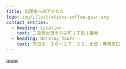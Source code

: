 ```yaml
---
title: 出茂市へのアクセス
logo: img/illustrations-coffee-gear.svg
contact_entries:
  - heading: Location
    text: 三重県出茂市中央町１丁目１番地
  - heading: Working hours
    text: 平日８：３０～１７：３０、土日：専用窓口
---
```

a﻿aaa